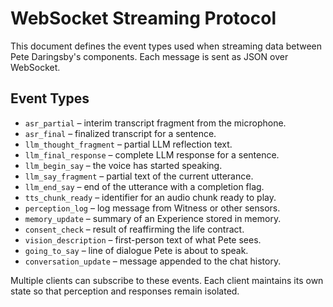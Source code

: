 # WebSocket Streaming Protocol

This document defines the event types used when streaming data between Pete Daringsby's components. Each message is sent as JSON over WebSocket.

## Event Types

- `asr_partial` – interim transcript fragment from the microphone.
- `asr_final` – finalized transcript for a sentence.
- `llm_thought_fragment` – partial LLM reflection text.
- `llm_final_response` – complete LLM response for a sentence.
- `llm_begin_say` – the voice has started speaking.
- `llm_say_fragment` – partial text of the current utterance.
- `llm_end_say` – end of the utterance with a completion flag.
- `tts_chunk_ready` – identifier for an audio chunk ready to play.
- `perception_log` – log message from Witness or other sensors.
- `memory_update` – summary of an Experience stored in memory.
- `consent_check` – result of reaffirming the life contract.
- `vision_description` – first-person text of what Pete sees.
- `going_to_say` – line of dialogue Pete is about to speak.
- `conversation_update` – message appended to the chat history.

Multiple clients can subscribe to these events. Each client maintains its own state so that perception and responses remain isolated.

